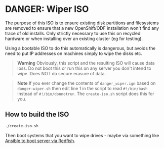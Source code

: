 # DANGER: Wiper ISO

The purpose of this ISO is to ensure existing disk partitions and filesystems are removed to ensure that a new OpenShift/ODF installation won't find any trace of old installs. Only strictly necessary to use this on recycled hardware or when installing over an existing cluster (eg for testing).

Using a bootable ISO to do this automatically is dangerous, but avoids the need to put IP addresses on machines simply to wipe the disks etc.

> **Warning**
>  Obviously, this script and the resulting ISO will cause data loss. Do not boot this or run this on any server you don't intend to wipe. Does NOT do secure erasure of data.

> **Note**
> If you ever change the contents of `danger_wiper.ign` based on `danger-wiper.sh` then edit line 1 in the script to read `#!/bin/bash` instead of `#!/bin/donnotrun`.  The `create-iso.sh` script does this for you.

## How to build the ISO

```bash
./create-iso.sh
```

Then boot systems that you want to wipe drives - maybe via something like [Ansible to boot server via Redfish](https://github.com/kenmoini/ansible-redfish).